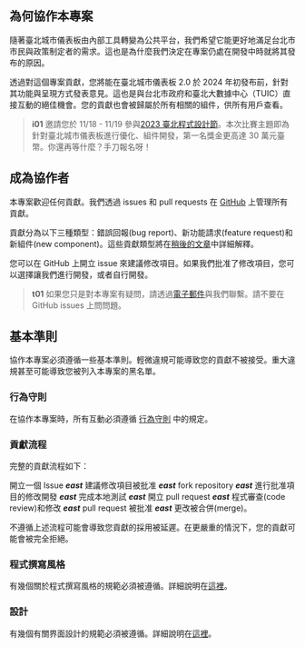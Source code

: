 ## 為何協作本專案

隨著臺北城市儀表板由內部工具轉變為公共平台，我們希望它能更好地滿足台北市市民與政策制定者的需求。這也是為什麼我們決定在專案仍處在開發中時就將其發布的原因。

透過對這個專案貢獻，您將能在臺北城市儀表板 2.0 於 2024 年初發布前，針對其功能與呈現方式發表意見。這也是與台北市政府和臺北大數據中心（TUIC）直接互動的絕佳機會。您的貢獻也會被歸屬於所有相關的組件，供所有用戶查看。

> **i01**
> 邀請您於 11/18 - 11/19 參與[2023 臺北程式設計節](https://codefest.taipei)。本次比賽主題即為針對臺北城市儀表板進行優化、組件開發，第一名獎金更高達 30 萬元臺幣。你還再等什麼？手刀報名呀！

## 成為協作者

本專案歡迎任何貢獻。我們透過 issues 和 pull requests 在 [GitHub](https://github.com/tpe-doit/Taipei-City-Dashboard-FE) 上管理所有貢獻。

貢獻分為以下三種類型：錯誤回報(bug report)、新功能請求(feature request)和新組件(new component)。這些貢獻類型將在[稍後的文章](/front-end/open-an-issue)中詳細解釋。

您可以在 GitHub 上開立 issue 來建議修改項目。如果我們批准了修改項目，您可以選擇讓我們進行開發，或者自行開發。

> **t01**
> 如果您只是對本專案有疑問，請透過[電子郵件](/front-end/introduction#contact-us)與我們聯繫。請不要在 GitHub issues 上問問題。

## 基本準則

協作本專案必須遵循一些基本準則。輕微違規可能導致您的貢獻不被接受。重大違規甚至可能導致您被列入本專案的黑名單。

### 行為守則

在協作本專案時，所有互動必須遵循 [行為守則](https://github.com/tpe-doit/Taipei-City-Dashboard-FE/blob/main/.github/CODE_OF_CONDUCT.md) 中的規定。

### 貢獻流程

完整的貢獻流程如下：

開立一個 Issue **_east_** 建議修改項目被批准 **_east_** fork repository **_east_** 進行批准項目的修改開發 **_east_** 完成本地測試 **_east_** 開立 pull request **_east_** 程式審查(code review)和修改 **_east_** pull request 被批准 **_east_** 更改被合併(merge)。

不遵循上述流程可能會導致您貢獻的採用被延遲。在更嚴重的情況下，您的貢獻可能會被完全拒絕。

### 程式撰寫風格

有幾個關於程式撰寫風格的規範必須被遵循。詳細說明在[這裡](/front-end/code-style)。

### 設計

有幾個有關界面設計的規範必須被遵循。詳細說明在[這裡](/front-end/design-guide)。
